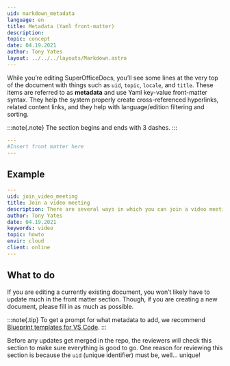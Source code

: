 ```yaml
---
uid: markdown_metadata
language: en
title: Metadata (Yaml front-matter)
description: 
topic: concept
date: 04.19.2021
author: Tony Yates
layout: ../../../layouts/Markdown.astro
---
```


<!-- # Metadata (Yaml front-matter) -->

While you’re editing SuperOfficeDocs, you’ll see some lines at the very top of the document with things such as `uid`, `topic`, `locale`, and `title`. These items are referred to as **metadata** and use Yaml key-value front-matter syntax. They help the system properly create cross-referenced hyperlinks, related content links, and they help with language/edition filtering and sorting.

:::note{.note}
The section begins and ends with 3 dashes.
:::

```yml
---
#Insert front matter here
---
```

## Example

```yml
---
uid: join_video_meeting
title: Join a video meeting
description: There are several ways in which you can join a video meeting in SuperOffice. Learn how.
author: Tony Yates
date: 04.19.2021
keywords: video
topic: howto
envir: cloud
client: online
---
```

## What to do

If you are editing a currently existing document, you won’t likely have to update much in the front matter section. Though, if you are creating a new document, please fill in as much as possible.

:::note{.tip}
To get a prompt for what metadata to add, we recommend [Blueprint templates for VS Code][1].
:::

Before any updates get merged in the repo, the reviewers will check this section to make sure everything is good to go. One reason for reviewing this section is because the `uid` (unique identifier) must be, well… unique!

<!-- Referenced links -->
[1]: using-blueprint-templates.md
